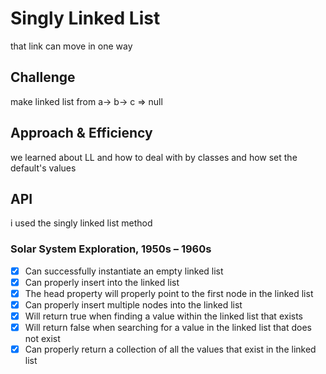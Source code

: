 # Singly Linked List
that link can move in one way

## Challenge
make linked list from a-> b-> c => null

## Approach & Efficiency
we learned about LL and how to deal with by classes and how set the default's values 

## API
i used the singly linked list method


### Solar System Exploration, 1950s – 1960s

- [x] Can successfully instantiate an empty linked list
- [x] Can properly insert into the linked list
- [x] The head property will properly point to the first node in the linked list
- [x] Can properly insert multiple nodes into the linked list
- [x] Will return true when finding a value within the linked list that exists
- [x] Will return false when searching for a value in the linked list that does not exist
- [x] Can properly return a collection of all the values that exist in the linked list